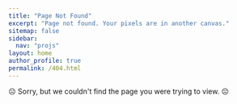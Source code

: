 ```yaml
---
title: "Page Not Found"
excerpt: "Page not found. Your pixels are in another canvas."
sitemap: false
sidebar:
  nav: "projs"
layout: home
author_profile: true
permalink: /404.html
---
```


☹️ Sorry, but we couldn't find the page you were trying to view. ☹️
